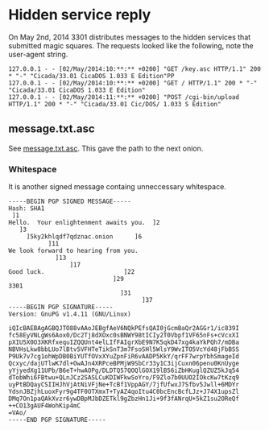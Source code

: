 # Hidden service reply

On May 2nd, 2014 3301 distributes messages to the hidden services that submitted magic squares. The requests looked like the following, note the user-agent string.

```
127.0.0.1 - - [02/May/2014:10:**:** +0200] "GET /key.asc HTTP/1.1" 200 * "-" "Cicada/33.01 CicaDOS 1.033 E Edition"PP
127.0.0.1 - - [02/May/2014:10:**:** +0200] "GET / HTTP/1.1" 200 * "-" "Cicada/33.01 CicaDOS 1.033 E Edition"
127.0.0.1 - - [02/May/2014:11:**:** +0200] "POST /cgi-bin/upload HTTP/1.1" 200 * "-" "Cicada/33.01 Cic/DOS/ 1.033 S Edition"
```

## message.txt.asc

See [message.txt.asc](message.txt.asc). This gave the path to the next onion. 

### Whitespace

It is another signed message containg unneccessary whitespace.

```
-----BEGIN PGP SIGNED MESSAGE-----
Hash: SHA1
 ]1
Hello.  Your enlightenment awaits you.  ]2
   ]3
     ]5ky2khlqdf7qdznac.onion      ]6
           ]11
We look forward to hearing from you.
             ]13
                 ]17
Good luck.                      ]22
                             ]29
3301
                               ]31
                                     ]37
-----BEGIN PGP SIGNATURE-----
Version: GnuPG v1.4.11 (GNU/Linux)
 
iQIcBAEBAgAGBQJTO88vAAoJEBgfAeV6NQkPEfsQAI0jGcmBaQr2AGGr1/ic839I
fc58EyVNLgWs6Aox0/Dc2Tj8dXOxc0sBNWY98tICIy2T0Vbpf1VF65nFs+cVcxXI
pXIU5X0O3XKRfxequIZQQUnt4elLIfFAIgrXbE9N7K5qkD47xg4kaYkPQh7/mDBa
NBVHsLkw8bbLUo7lBtv5VFHTeTikSnT3m7FsoSHl5WlsY9WvITO5VcYd48jFbBSS
P9Uk7v7cg1ohWpDB0BiYUTfOVxXYuZpnFiR6vAADP5KkY/qrFF7wrpYbhSmageId
Qcxyc/dajUTlwK7dl+OwAJn4XRPceBPMjW9SbCr33y1C3ijCuxn06penu0KnUyge
yYjyedXg11UPb/B6eT+hwAOPg/DLDTQ57QOQlGOX19lB56iZbHKuglQZUZ5kJq54
dTobWhi6FBtwu+QLnJCz2SASLCuKDIWFkwSoYro/F9Zlo7b0UUO2IOkcKw7tKzq9
uyPtBDQayCSIIHJhVjAtNiVFjNe+TcBf1VppAGY/7jfUfwxJ7Sfbv5Jwll+6MDYr
YdsnJBZjhLuoxFyr9g4TF0OTXmxT+TyAZ4qoItu4C0bcEncBcfLJz+J74X1upsZl
DMq7On1paQAkXvzr6ywDBpMJbDZETkl9gZbzHn1Ji+9f3fANrqU+5kZ1su2OReQf
++CO13gAUF4WohKip4mC
=VAo/
-----END PGP SIGNATURE-----
```
